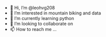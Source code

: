 - 👋 Hi, I’m @leohvg208
- 👀 I’m interested in mountain biking and data
- 🌱 I’m currently learning python
- 💞️ I’m looking to collaborate on 
- 📫 How to reach me ...

<!---
leohvg208/leohvg208 is a ✨ special ✨ repository because its `README.md` (this file) appears on your GitHub profile.
You can click the Preview link to take a look at your changes.
--->
